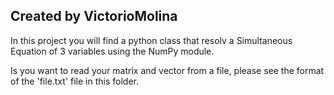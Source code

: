 Created by VictorioMolina
-------------------------
In this project you will find a python class that
resolv a Simultaneous Equation of 3 variables using the NumPy module.

Is you want to read your matrix and vector from a file,
please see the format of the 'file.txt' file in this folder.
